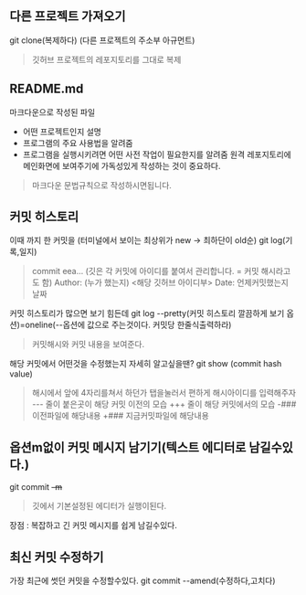## 다른 프로젝트 가져오기
git clone(복제하다) (다른 프로젝트의 주소부 아규먼트)
> 깃허브 프로젝트의 레포지토리를 그대로 복제

## README.md
마크다운으로 작성된 파일
- 어떤 프로젝트인지 설명
- 프로그램의 주요 사용법을 알려줌
- 프로그램을 실행시키려면 어떤 사전 작업이 필요한지를 알려줌
원격 레포지토리에 메인화면에 보여주기에 가독성있게 작성하는 것이 중요하다.
> 마크다운 문법규칙으로 작성하시면됩니다.

## 커밋 히스토리
이때 까지 한 커밋을 (터미널에서 보이는 최상위가 new -> 최하단이 old순)
git log(기록,일지)

>commit eea... (깃은 각 커밋에 아이디를 붙여서 관리합니다. = 커밋 해시라고도 함)
>Author: (누가 했는지) <해당 깃허브 아이디부>
>Date: 언제커밋했는지 날짜

커밋 히스토리가 많으면 보기 힘든데
git log --pretty(커밋 히스토리 깔끔하게 보기 옵션)=oneline(--옵션에 값으로 주는것이다. 커밋당 한줄식출력하라)
> 커밋해시와 커밋 내용을 보여준다.

해당 커밋에서 어떤것을 수정했는지 자세히 알고싶을땐?
git show (commit hash value) 
> 해시에서 앞에 4자리를쳐서 하던가 탭을눌러서 편하게 해시아이디를 입력해주자 
> --- 줄이 붙은곳이 해당 커밋 이전의 모습
> +++ 줄이 해당 커밋에서의 모습
> -### 이전파일에 해당내용
> +### 지금커밋파일에 해당내용

## 옵션m없이 커밋 메시지 남기기(텍스트 에디터로 남길수있다.)
git commit <s>-m</s>
> 깃에서 기본설정된 에디터가 실행이된다.

장점 : 복잡하고 긴 커밋 메시지를 쉽게 남길수있다.

## 최신 커밋 수정하기
가장 최근에 썻던 커밋을 수정할수있다.
git commit --amend(수정하다,고치다)